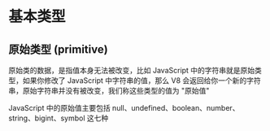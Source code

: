 # 基本类型

## 原始类型 \(primitive\)

原始类的数据，是指值本身无法被改变，比如 JavaScript 中的字符串就是原始类型，如果你修改了 JavaScript 中字符串的值，那么 V8 会返回给你一个新的字符串，原始字符串并没有被改变，我们称这些类型的值为 "原始值"

JavaScript 中的原始值主要包括 null、undefined、boolean、number、string、bigint、symbol 这七种



